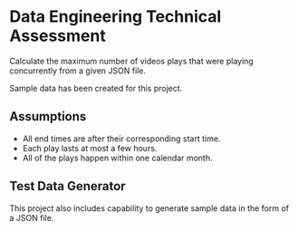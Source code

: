 # Data Engineering Technical Assessment

Calculate the maximum number of videos plays that were playing concurrently from a given JSON file. 

Sample data has been created for this project. 

## Assumptions

- All end times are after their corresponding start time.
- Each play lasts at most a few hours.
- All of the plays happen within one calendar month.

## Test Data Generator 

This project also includes capability to generate sample data in the form of a JSON file. 
